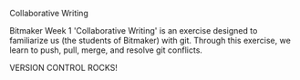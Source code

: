 Collaborative Writing

Bitmaker Week 1
'Collaborative Writing' is an exercise designed to familiarize us (the students of Bitmaker) with git.
Through this exercise, we learn to push, pull, merge, and resolve git conflicts.

VERSION CONTROL ROCKS!
